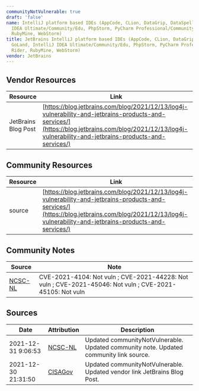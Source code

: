 ```yaml
---
communityNotVulnerable: true
draft: 'false'
name: IntelliJ platform based IDEs (AppCode, CLion, DataGrip, DataSpell, GoLand, IntelliJ
  IDEA Ultimate/Community/Edu, PhpStorm, PyCharm Professional/Community/Edu, Rider,
  RubyMine, WebStorm)
title: JetBrains IntelliJ platform based IDEs (AppCode, CLion, DataGrip, DataSpell,
  GoLand, IntelliJ IDEA Ultimate/Community/Edu, PhpStorm, PyCharm Professional/Community/Edu,
  Rider, RubyMine, WebStorm)
vendor: JetBrains
---
```


## Vendor Resources
| Resource | Link |
| --- | --- |
| JetBrains Blog Post | [https://blog.jetbrains.com/blog/2021/12/13/log4j-vulnerability-and-jetbrains-products-and-services/](https://blog.jetbrains.com/blog/2021/12/13/log4j-vulnerability-and-jetbrains-products-and-services/) |

## Community Resources
| Resource | Link |
| --- | --- |
| source | [https://blog.jetbrains.com/blog/2021/12/13/log4j-vulnerability-and-jetbrains-products-and-services/](https://blog.jetbrains.com/blog/2021/12/13/log4j-vulnerability-and-jetbrains-products-and-services/) |

## Community Notes
| Source | Note |
| --- | --- |
| [NCSC-NL](https://github.com/NCSC-NL/log4shell/blob/main/software/README.md) | CVE-2021-4104: Not vuln ; CVE-2021-44228: Not vuln ; CVE-2021-45046: Not vuln ; CVE-2021-45105: Not vuln </ul> |

## Sources
| Date | Attribution | Description |
| --- | --- | --- |
| 2021-12-31 9:06:53 | [NCSC-NL](https://github.com/NCSC-NL/log4shell/blob/main/software/README.md) | Updated communityNotVulnerable. Updated community note. Updated community link source.  |
| 2021-12-30 21:31:50 | [CISAGov](https://raw.githubusercontent.com/cisagov/log4j-affected-db/develop/README.md) | Updated communityNotVulnerable. Updated vendor link JetBrains Blog Post.  |
